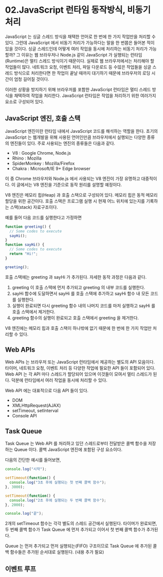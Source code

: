 # 02.JavaScript 런타임 동작방식, 비동기 처리

JavaScript 는 싱글 스레드 방식을 채택한 언어로 한 번에 한 가지 작업만을 처리할 수 있다. 그런데 JavaScript 에서 비동기 처리가 가능하다는 말을 한 번쯤은 들어본 적이 있을 것이다.
싱글 스레드인데 어떻게 여러 작업을 동시에 처리하는 비동기 처리가 가능할까? 그 이유는 웹 브라우저나 Node.js 같이 JavaScript 가 실행되는 런타임(Runtime)은 멀티 스레드 방식이기 때문이다. 
실제로 웹 브라우저에서는 처리해야 할 작업들이 많다. 네트워크 요청, 이벤트 처리, 파일 다운로드 등 수많은 작업들을 싱글 스레드 방식으로 처리한다면 한 작업이 끝날 때까지 대기하기 때문에 
브라우저의 로딩 시간이 엄청 길어질 것이다. 

이러한 상황을 방지하기 위해 브라우저를 포함한 JavaScript 런타임은 멀티 스레드 방식을 채택하여 작업을 처리한다. 
JavaScript 런타임은 작업을 처리하기 위한 여러가지 요소로 구성되어 있다.

## JavaScript 엔진, 호출 스택
JavaScript 엔진이란 런타임 내에서 JavaScript 코드를 해석하는 역할을 한다. 초기의 JavaScript 는 웹개발을 위해 사용된 언어인만큼 브라우저에서 
실행되는 다양한 종류의 엔진들이 있다. 주로 사용되는 엔진의 종류들은 다음과 같다.

* V8 : Google Chrome, Node.js
* Rhino : Mozilla
* SpiderMonkey : Mozilla/Firefox
* Chakra : Microsoft/IE 9+ Edge browser

이 중 Chrome 브라우저와 Node.js 에서 사용되는 V8 엔진이 가장 유명하고 대중적이다. 이 글에서는 V8 엔진을 기준으로 동작 원리를 설명할 예정이다.

V8 엔진은 메모리 힙(Heap) 과 호출 스택으로 구성되어 있다. 메모리 힙은 동적 메모리 할당을 위한 공간이다. 호출 스택은 프로그램 실행 시 현재 어느 위치에 
있는지를 기록하는 스택(stack) 자료구조이다. 

예를 들어 다음 코드를 실행한다고 가정하면

```.js
function greeting() {
  // Some codes to execute
  sayHi();
}
function sayHi() {
  // Some codes to execute
  return "Hi!";
}

greeting();
```

호출 스택에는 greeting 과 sayHi 가 추가된다. 자세한 동작 과정은 다음과 같다.

1. greeting 이 호출 스택에 먼저 추가되고 greeting 의 내부 코드를 실행한다.
2. sayHi 함수에 도달하면서 sayHi 를 호출 스택에 추가하고 sayHi 함수 내 모든 코드를 실행한다. 
3. 실행이 완료되면 다시 greeting 함수 내의 나머지 코드를 마저 실행하고 sayHi 를 호출 스택에서 제거한다.
4. greeting 함수의 실행이 완료되고 호출 스택에서 greeting 을 제거한다.

V8 엔진에는 메모리 힙과 호출 스택이 하나밖에 없기 때문에 한 번에 한 가지 작업만 처리할 수 있다.

## Web APIs
Web APIs 는 브라우저 또는 JavaScript 런타임에서 제공하는 별도의 API 모음이다. 타이머, 네트워크 요청, 이벤트 처리 등 다양한 작업에 필요한 API 들이 포함되어 있다. Web API 는 각 API 마다 스레드가 할당되어 있으며 이것들이 모여서 멀티 스레드가 된다. 덕분에 런타임에서 여러 작업을 동시에 처리할 수 있다.

Web API 에는 대표적으로 다음 API 들이 있다.
* DOM
* XMLHttpRequest(AJAX)
* setTimeout, setInterval
* Console API

## Task Queue
Task Queue 는 Web API 를 처리하고 있던 스레드로부터 전달받은 콜백 함수을 저장하는 Queue 이다. 콜백  JavaScript 엔진에 포함된 구성 요소이다.

다음의 간단한 예시를 들어보면,

```.js
console.log("시작");

setTimeout(function() {
  console.log("3초 후에 실행되는 첫 번째 콜백 함수");
}, 3000);

setTimeout(function() {
  console.log("2초 후에 실행되는 두 번째 콜백 함수");
}, 2000);

console.log("끝");
```
2개의 setTimeout 함수는 각각 별도의 스레드 공간에서 실행된다. 타이머가 완료되면, 두 번째 콜백 함수가 Task Queue 에 먼저 추가되고 이어서 첫 번째 콜백 함수가 추가된다. 

Queue 는 먼저 추가되고 먼저 실행되는(FIFO) 구조이므로 Task Queue 에 추가된 콜백 함수들은 추가된 순서대로 실행된다. 
(내용 추가 필요)
## 이벤트 루프


 
